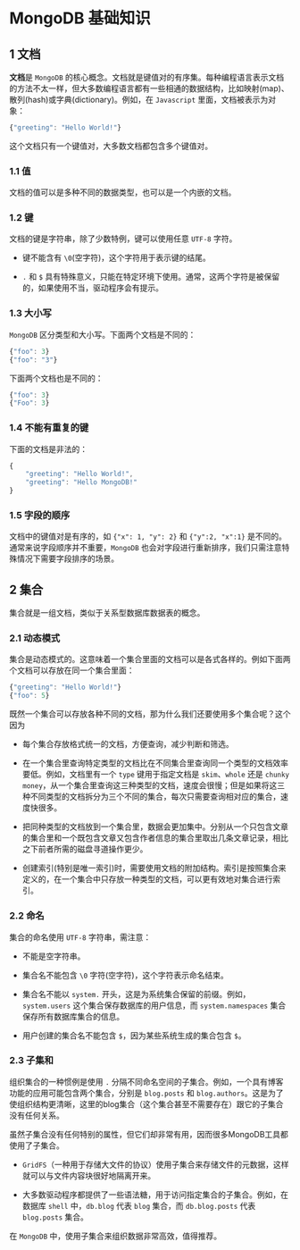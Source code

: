 # MongoDB 基础知识

## 1 文档

**文档**是 `MongoDB` 的核心概念。文档就是键值对的有序集。每种编程语言表示文档的方法不太一样，但大多数编程语言都有一些相通的数据结构，比如映射(map)、散列(hash)或字典(dictionary)。例如，在 `Javascript` 里面，文档被表示为对象：

```js
{"greeting": "Hello World!"}
```

这个文档只有一个键值对，大多数文档都包含多个键值对。

### 1.1 值

文档的值可以是多种不同的数据类型，也可以是一个内嵌的文档。

### 1.2 键

文档的键是字符串，除了少数特例，键可以使用任意 `UTF-8` 字符。

+ 键不能含有 `\0`(空字符)，这个字符用于表示键的结尾。

+ `.` 和 `$` 具有特殊意义，只能在特定环境下使用。通常，这两个字符是被保留的，如果使用不当，驱动程序会有提示。

### 1.3 大小写

`MongoDB` 区分类型和大小写。下面两个文档是不同的：

```js
{"foo": 3}
{"foo": "3"}
```

下面两个文档也是不同的：

```js
{"foo": 3}
{"Foo": 3}
```

### 1.4 不能有重复的键

下面的文档是非法的：

```js
{
    "greeting": "Hello World!",
    "greeting": "Hello MongoDB!"
}
```

### 1.5 字段的顺序

文档中的键值对是有序的，如 `{"x": 1, "y": 2}` 和 `{"y":2, "x":1}` 是不同的。通常来说字段顺序并不重要，`MongoDB` 也会对字段进行重新排序，我们只需注意特殊情况下需要字段排序的场景。

## 2 集合

集合就是一组文档，类似于关系型数据库数据表的概念。

### 2.1 动态模式

集合是动态模式的。这意味着一个集合里面的文档可以是各式各样的。例如下面两个文档可以存放在同一个集合里面：

```js
{"greeting": "Hello World!"}
{"foo": 5}
```

既然一个集合可以存放各种不同的文档，那为什么我们还要使用多个集合呢？这个因为

+ 每个集合存放格式统一的文档，方便查询，减少判断和筛选。

+ 在一个集合里查询特定类型的文档比在不同集合里查询同一个类型的文档效率要低。例如，文档里有一个 `type` 键用于指定文档是 `skim`、`whole` 还是 `chunky money`，从一个集合里查询这三种类型的文档，速度会很慢；但是如果将这三种不同类型的文档拆分为三个不同的集合，每次只需要查询相对应的集合，速度快很多。

+ 把同种类型的文档放到一个集合里，数据会更加集中。分别从一个只包含文章的集合里和一个既包含文章又包含作者信息的集合里取出几条文章记录，相比之下前者所需的磁盘寻道操作更少。

+ 创建索引(特别是唯一索引)时，需要使用文档的附加结构。索引是按照集合来定义的，在一个集合中只存放一种类型的文档，可以更有效地对集合进行索引。

### 2.2 命名

集合的命名使用 `UTF-8` 字符串，需注意：

+ 不能是空字符串。

+ 集合名不能包含 `\0` 字符(空字符)，这个字符表示命名结束。

+ 集合名不能以 `system.` 开头，这是为系统集合保留的前缀。例如，`system.users` 这个集合保存数据库的用户信息，而 `system.namespaces` 集合保存所有数据库集合的信息。

+ 用户创建的集合名不能包含 `$`，因为某些系统生成的集合包含 `$`。

### 2.3 子集和

组织集合的一种惯例是使用 `.` 分隔不同命名空间的子集合。例如，一个具有博客功能的应用可能包含两个集合，分别是 `blog.posts` 和 `blog.authors`。这是为了使组织结构更清晰，这里的blog集合（这个集合甚至不需要存在）跟它的子集合没有任何关系。

虽然子集合没有任何特别的属性，但它们却非常有用，因而很多MongoDB工具都使用了子集合。

+ `GridFS`（一种用于存储大文件的协议）使用子集合来存储文件的元数据，这样就可以与文件内容块很好地隔离开来。

+ 大多数驱动程序都提供了一些语法糖，用于访问指定集合的子集合。例如，在数据库 `shell` 中，`db.blog` 代表 `blog` 集合，而 `db.blog.posts` 代表 `blog.posts` 集合。

在 `MongoDB` 中，使用子集合来组织数据非常高效，值得推荐。